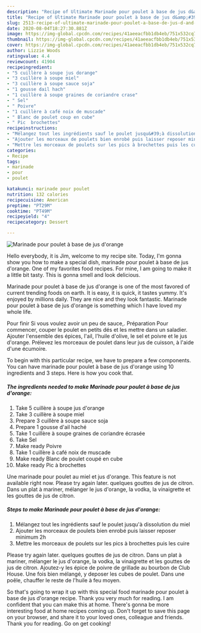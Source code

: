 ```yaml
---
description: "Recipe of Ultimate Marinade pour poulet à base de jus d&amp;#39;orange"
title: "Recipe of Ultimate Marinade pour poulet à base de jus d&amp;#39;orange"
slug: 2513-recipe-of-ultimate-marinade-pour-poulet-a-base-de-jus-d-and-39-orange
date: 2020-08-04T18:27:30.881Z
image: https://img-global.cpcdn.com/recipes/41aeeacfbb1db4eb/751x532cq70/marinade-pour-poulet-a-base-de-jus-dorange-photo-principale-de-la-recette.jpg
thumbnail: https://img-global.cpcdn.com/recipes/41aeeacfbb1db4eb/751x532cq70/marinade-pour-poulet-a-base-de-jus-dorange-photo-principale-de-la-recette.jpg
cover: https://img-global.cpcdn.com/recipes/41aeeacfbb1db4eb/751x532cq70/marinade-pour-poulet-a-base-de-jus-dorange-photo-principale-de-la-recette.jpg
author: Lizzie Woods
ratingvalue: 4.4
reviewcount: 41904
recipeingredient:
- "5 cuillère à soupe jus dorange"
- "3 cuillère à soupe miel"
- "3 cuillère à soupe sauce soja"
- "1 gousse dail hach"
- "1 cuillère à soupe graines de coriandre crase"
- " Sel"
- " Poivre"
- "1 cuillère à café noix de muscade"
- " Blanc de poulet coup en cube"
- " Pic  brochettes"
recipeinstructions:
- "Mélangez tout les ingrédients sauf le poulet jusqu&#39;à dissolution du miel"
- "Ajouter les morceaux de poulets bien enrobé puis laisser reposer minimum 2h"
- "Mettre les morceaux de poulets sur les pics à brochettes puis les cuire"
categories:
- Recipe
tags:
- marinade
- pour
- poulet

katakunci: marinade pour poulet 
nutrition: 132 calories
recipecuisine: American
preptime: "PT29M"
cooktime: "PT49M"
recipeyield: "4"
recipecategory: Dessert

---
```



![Marinade pour poulet à base de jus d&#39;orange](https://img-global.cpcdn.com/recipes/41aeeacfbb1db4eb/751x532cq70/marinade-pour-poulet-a-base-de-jus-dorange-photo-principale-de-la-recette.jpg)

Hello everybody, it is Jim, welcome to my recipe site. Today, I'm gonna show you how to make a special dish, marinade pour poulet à base de jus d&#39;orange. One of my favorites food recipes. For mine, I am going to make it a little bit tasty. This is gonna smell and look delicious.

Marinade pour poulet à base de jus d&#39;orange is one of the most favored of current trending foods on earth. It is easy, it is quick, it tastes yummy. It's enjoyed by millions daily. They are nice and they look fantastic. Marinade pour poulet à base de jus d&#39;orange is something which I have loved my whole life.

Pour finir Si vous voulez avoir un peu de sauce,. Préparation Pour commencer, couper le poulet en petits dés et les mettre dans un saladier. Ajouter l&#39;ensemble des épices, l&#39;ail, l&#39;huile d&#39;olive, le sel et poivre et le jus d&#39;orange. Prélevez les morceaux de poulet dans leur jus de cuisson, à l&#39;aide d&#39;une écumoire.


To begin with this particular recipe, we have to prepare a few components. You can have marinade pour poulet à base de jus d&#39;orange using 10 ingredients and 3 steps. Here is how you cook that.

<!--inarticleads1-->

##### The ingredients needed to make Marinade pour poulet à base de jus d&#39;orange:

1. Take 5 cuillère à soupe jus d&#39;orange
1. Take 3 cuillère à soupe miel
1. Prepare 3 cuillère à soupe sauce soja
1. Prepare 1 gousse d&#39;ail haché
1. Take 1 cuillère à soupe graines de coriandre écrasée
1. Take  Sel
1. Make ready  Poivre
1. Take 1 cuillère à café noix de muscade
1. Make ready  Blanc de poulet coupé en cube
1. Make ready  Pic à brochettes


Une marinade pour poulet au miel et jus d&#39;orange. This feature is not available right now. Please try again later. quelques gouttes de jus de citron. Dans un plat à mariner, mélanger le jus d&#39;orange, la vodka, la vinaigrette et les gouttes de jus de citron. 

<!--inarticleads2-->

##### Steps to make Marinade pour poulet à base de jus d&#39;orange:

1. Mélangez tout les ingrédients sauf le poulet jusqu&#39;à dissolution du miel
1. Ajouter les morceaux de poulets bien enrobé puis laisser reposer minimum 2h
1. Mettre les morceaux de poulets sur les pics à brochettes puis les cuire


Please try again later. quelques gouttes de jus de citron. Dans un plat à mariner, mélanger le jus d&#39;orange, la vodka, la vinaigrette et les gouttes de jus de citron. Ajoutez-y les épice de poivre de grillade au bourbon de Club House. Une fois bien mélangé, y deposer les cubes de poulet. Dans une poêle, chauffer le reste de l&#39;huile à feu moyen. 

So that's going to wrap it up with this special food marinade pour poulet à base de jus d&#39;orange recipe. Thank you very much for reading. I am confident that you can make this at home. There's gonna be more interesting food at home recipes coming up. Don't forget to save this page on your browser, and share it to your loved ones, colleague and friends. Thank you for reading. Go on get cooking!
